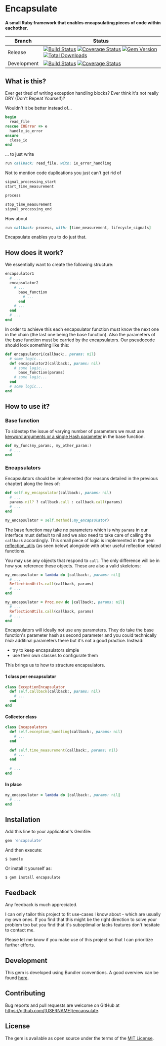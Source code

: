 # Encapsulate

#### A small Ruby framework that enables encapsulating pieces of code within eachother.

| Branch | Status |
| ------ | ------ |
| Release | [![Build Status](https://travis-ci.org/thisismydesign/encapsulate.svg?branch=release)](https://travis-ci.org/thisismydesign/encapsulate)   [![Coverage Status](https://coveralls.io/repos/github/thisismydesign/encapsulate/badge.svg?branch=release)](https://coveralls.io/github/thisismydesign/encapsulate?branch=release)   [![Gem Version](https://badge.fury.io/rb/encapsulate.svg)](https://badge.fury.io/rb/encapsulate)   [![Total Downloads](http://ruby-gem-downloads-badge.herokuapp.com/encapsulate?type=total)](https://rubygems.org/gems/encapsulate) |
| Development | [![Build Status](https://travis-ci.org/thisismydesign/encapsulate.svg?branch=master)](https://travis-ci.org/thisismydesign/encapsulate)   [![Coverage Status](https://coveralls.io/repos/github/thisismydesign/encapsulate/badge.svg?branch=master)](https://coveralls.io/github/thisismydesign/encapsulate?branch=master) |

## What is this?

Ever get tired of writing exception handling blocks? Ever think it's not really DRY (Don't Repeat Yourself)?

Wouldn't it be better instead of...

```ruby
begin
  read_file
rescue IOError => e
  handle_io_error
ensure
  close_io
end
```

... to just write

```ruby
run callback: read_file, with: io_error_handling
```

Not to mention code duplications you just can't get rid of

```ruby
signal_processing_start
start_time_measurement

process

stop_time_measurement
signal_processing_end
```

How about

```ruby
run callback: process, with: [time_measurement, lifecycle_signals]
```

Encapsulate enables you to do just that.

## How does it work?

We essentially want to create the following structure:
```ruby
encapsulator1
  # ...
  encapsulator2
    # ...
      base_function
        # ...
      end
    # ...
  end
  # ...
end
```

In order to achieve this each encapsulator function must know the next one in the chain (the last one being the base function). Also the parameters of the base function must be carried by the encapsulators. Our pseudocode should look something like this:

```ruby
def encapsulator1(callback:, params: nil)
  # some logic...
  def encapsulator2(callback:, params: nil)
    # some logic...
      base_function(params)
    # some logic...
  end
  # some logic...
end
```

## How to use it?

### Base function

To sidestep the issue of varying number of parameters we must use [keyword arguments or a single Hash parameter](https://robots.thoughtbot.com/ruby-2-keyword-arguments) in the base function.

```ruby
def my_func(my_param:, my_other_param:)
  # ...
end
```

### Encapsulators

Encapsulators should be implemented (for reasons detailed in the previous chapter) along the lines of:

```ruby
def self.my_encapsulator(callback:, params: nil)
  # ...
  params.nil? ? callback.call : callback.call(params)
  # ...
end

my_encapsulator = self.method(:my_encapsulator)
```

The base function may take no parameters which is why `params` in our interface must default to nil and we also need to take care of calling the `callback` accordingly. This small piece of logic is implemented in the gem [reflection_utils](https://github.com/thisismydesign/reflection_utils) (as seen below) alongside with other useful reflection related functions.

You may use any objects that respond to `call`. The only difference will be in how you reference these objects.
These are also a valid skeletons:

```ruby
my_encapsulator = lambda do |callback:, params: nil|
  # ...
  ReflectionUtils.call(callback, params)
  # ...
end
```

```ruby
my_encapsulator = Proc.new do |callback:, params: nil|
  # ...
  ReflectionUtils.call(callback, params)
  # ...
end
```

Encapsulators will ideally not use any parameters. They do take the base function's parameter hash as second parameter and you could technically *hide* additinal parameters there but it's not a good practice. Instead:
- try to keep encapsulators simple
- use their own classes to configurate them

This brings us to how to structure encapsulators.

#### 1 class per encapsulator

```ruby
class ExceptionEncapsulator
  def self.callback(callback:, params: nil)
    # ...
  end
end
```

#### Collcetor class

```ruby
class Encapsulators
  def self.exception_handling(callback:, params: nil)
    # ...
  end
  
  def self.time_measurement(callback:, params: nil)
    # ...
  end
  
  # ...
end
```

#### In place

```ruby
my_encapsulator = lambda do |callback:, params: nil|
  # ...
end
```

## Installation

Add this line to your application's Gemfile:

```ruby
gem 'encapsulate'
```

And then execute:

    $ bundle

Or install it yourself as:

    $ gem install encapsulate

## Feedback

Any feedback is much appreciated.

I can only tailor this project to fit use-cases I know about - which are usually my own ones. If you find that this might be the right direction to solve your problem too but you find that it's suboptimal or lacks features don't hesitate to contact me.

Please let me know if you make use of this project so that I can prioritize further efforts.

## Development

This gem is developed using Bundler conventions. A good overview can be found [here](http://bundler.io/v1.14/guides/creating_gem.html).

## Contributing

Bug reports and pull requests are welcome on GitHub at https://github.com/[USERNAME]/encapsulate.

## License

The gem is available as open source under the terms of the [MIT License](http://opensource.org/licenses/MIT).
